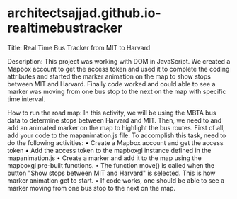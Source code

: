 # architectsajjad.github.io-realtimebustracker
Title: Real Time Bus Tracker from MIT to Harvard

Description: This project was working with DOM in JavaScript. We created a Mapbox account to get the access token and used it to complete the coding attributes and
started the marker animation on the map to show stops between MIT and Harvard. Finally code worked and could able to see a marker was moving from one bus stop to the next on the map with specific time interval.

How to run the road map:
In this activity, we will be using the MBTA bus data to determine stops between Harvard and MIT. Then, we need to and add an animated marker on the map to highlight the bus routes.
First of all, add your code to the mapanimation.js file.
To accomplish this task, need to do the following activities:
•	Create a Mapbox account and get the access token
•	Add the access token to the mapboxgl instance defined in the mapanimation.js
•	Create a marker and add it to the map using the mapboxgl pre-built functions.
•	The function move() is called when the button "Show stops between MIT and Harvard" is selected. This is how marker animation get to start.
•	If code works, one should be able to see a marker moving from one bus stop to the next on the map.
